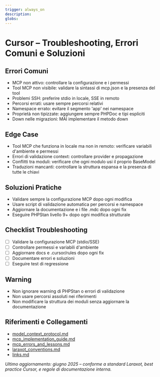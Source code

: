 ```yaml
---
trigger: always_on
description: 
globs: 
---
```

# Cursor – Troubleshooting, Errori Comuni e Soluzioni

## Errori Comuni
- MCP non attivo: controllare la configurazione e i permessi
- Tool MCP non visibile: validare la sintassi di mcp.json e la presenza del tool
- Problemi SSH: preferire stdio in locale, SSE in remoto
- Percorsi errati: usare sempre percorsi relativi
- Namespace errato: evitare il segmento 'app' nei namespace
- Proprietà non tipizzate: aggiungere sempre PHPDoc e tipi espliciti
- Down nelle migrazioni: MAI implementare il metodo down

## Edge Case
- Tool MCP che funziona in locale ma non in remoto: verificare variabili d'ambiente e permessi
- Errori di validazione context: controllare provider e propagazione
- Conflitti tra moduli: verificare che ogni modulo usi il proprio BaseModel
- Traduzioni mancanti: controllare la struttura espansa e la presenza di tutte le chiavi

## Soluzioni Pratiche
- Validare sempre la configurazione MCP dopo ogni modifica
- Usare script di validazione automatica per percorsi e namespace
- Aggiornare la documentazione e i file .mdc dopo ogni fix
- Eseguire PHPStan livello 9+ dopo ogni modifica strutturale

## Checklist Troubleshooting
- [ ] Validare la configurazione MCP (stdio/SSE)
- [ ] Controllare permessi e variabili d'ambiente
- [ ] Aggiornare docs e .cursor/rules dopo ogni fix
- [ ] Documentare errori e soluzioni
- [ ] Eseguire test di regressione

## Warning
- Non ignorare warning di PHPStan o errori di validazione
- Non usare percorsi assoluti nei riferimenti
- Non modificare la struttura dei moduli senza aggiornare la documentazione

## Riferimenti e Collegamenti
- [model_context_protocol.md](mdc:../../docs/model_context_protocol.md)
- [mcp_implementation_guide.md](mdc:../../docs/mcp_implementation_guide.md)
- [mcp_errors_and_lessons.md](mdc:../../docs/mcp_errors_and_lessons.md)
- [laraxot_conventions.md](mdc:../../docs/laraxot_conventions.md)
- [links.md](mdc:../../docs/links.md)

*Ultimo aggiornamento: giugno 2025 – conforme a standard Laraxot, best practice Cursor, e regole di documentazione interna.*
